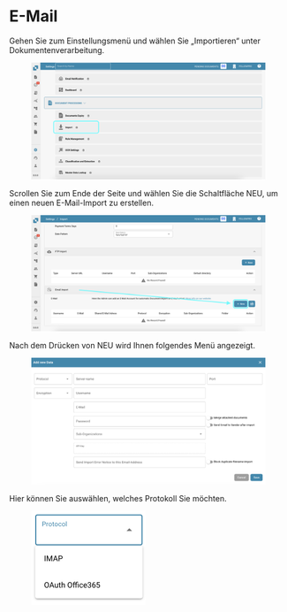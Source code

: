 # E-Mail

Gehen Sie zum Einstellungsmenü und wählen Sie „Importieren“ unter Dokumentenverarbeitung.

<figure><img src="../../../../.gitbook/assets/email1.png" alt=""><figcaption></figcaption></figure>

Scrollen Sie zum Ende der Seite und wählen Sie die Schaltfläche NEU, um einen neuen E-Mail-Import zu erstellen.

<figure><img src="../../../../.gitbook/assets/email2.png" alt=""><figcaption></figcaption></figure>

Nach dem Drücken von NEU wird Ihnen folgendes Menü angezeigt.

<figure><img src="../../../../.gitbook/assets/email3.png" alt=""><figcaption></figcaption></figure>

Hier können Sie auswählen, welches Protokoll Sie möchten.

<figure><img src="../../../../.gitbook/assets/email4.png" alt="" width="207"><figcaption></figcaption></figure>
